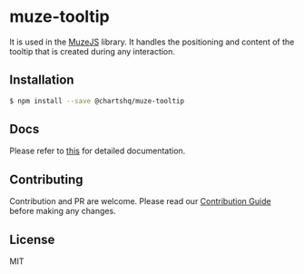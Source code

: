 # muze-tooltip

It is used in the [MuzeJS](https://github.com/chartshq/muze) library. It handles the positioning and content of the tooltip that is created during any interaction. 

## Installation

```bash
$ npm install --save @chartshq/muze-tooltip
```

## Docs

Please refer to [this](https://charts.com/muze/docs) for detailed documentation.

## Contributing

Contribution and PR are welcome. Please read our [Contribution Guide](https://github.com/chartshq/muze/blob/master/CONTRIBUTING.md) before making any changes.

## License

MIT